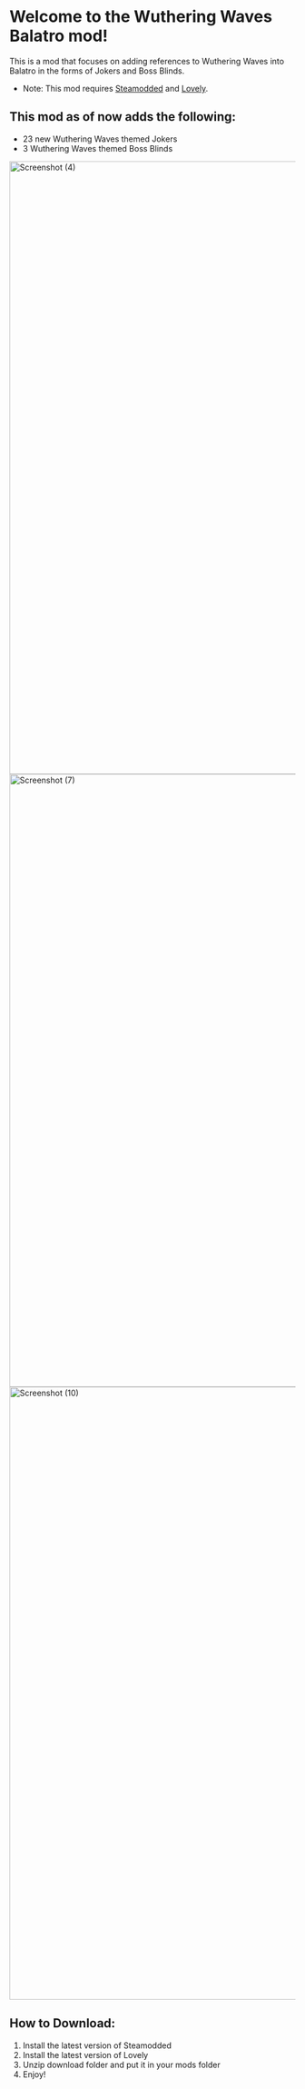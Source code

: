 # Welcome to the Wuthering Waves Balatro mod! 
This is a mod that focuses on adding references to Wuthering Waves into Balatro in the forms of Jokers and Boss Blinds. 

* Note: This mod requires [Steamodded](https://github.com/Steamodded/smods?tab=readme-ov-file) and [Lovely](https://github.com/ethangreen-dev/lovely-injector).

## This mod as of now adds the following:

- 23 new Wuthering Waves themed Jokers
- 3 Wuthering Waves themed Boss Blinds

<img width="1920" height="1080" alt="Screenshot (4)" src="https://github.com/user-attachments/assets/87d0dd5b-5e0c-4583-a2d8-d5228202d807" />

<img width="1920" height="1080" alt="Screenshot (7)" src="https://github.com/user-attachments/assets/65804fe5-5e4c-4a32-a882-3441811e1a3d" />

<img width="1920" height="1080" alt="Screenshot (10)" src="https://github.com/user-attachments/assets/bbc1fb83-f9cb-495c-ad8e-b1ccb35f3eb2" />

## How to Download:
1. Install the latest version of Steamodded
2. Install the latest version of Lovely
3. Unzip download folder and put it in your mods folder
4. Enjoy!
